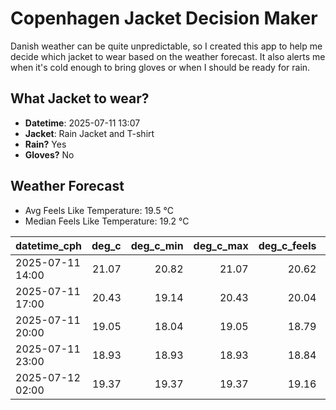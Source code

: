 
# Copenhagen Jacket Decision Maker

Danish weather can be quite unpredictable, so I created this app to help me decide which jacket to wear based on the weather forecast. 
It also alerts me when it's cold enough to bring gloves or when I should be ready for rain.

## What Jacket to wear?

- **Datetime**: 2025-07-11 13:07
- **Jacket**: Rain Jacket and T-shirt
- **Rain?** Yes
- **Gloves?** No

## Weather Forecast
- Avg Feels Like Temperature: 19.5 °C
- Median Feels Like Temperature: 19.2 °C

| datetime_cph     |   deg_c |   deg_c_min |   deg_c_max |   deg_c_feels | weather   | wind   | rain   |
|:-----------------|--------:|------------:|------------:|--------------:|:----------|:-------|:-------|
| 2025-07-11 14:00 |   21.07 |       20.82 |       21.07 |         20.62 | Clouds    | Medium | None   |
| 2025-07-11 17:00 |   20.43 |       19.14 |       20.43 |         20.04 | Rain      | High   | Low    |
| 2025-07-11 20:00 |   19.05 |       18.04 |       19.05 |         18.79 | Rain      | High   | Low    |
| 2025-07-11 23:00 |   18.93 |       18.93 |       18.93 |         18.84 | Rain      | High   | Low    |
| 2025-07-12 02:00 |   19.37 |       19.37 |       19.37 |         19.16 | Clouds    | High   | None   |
        